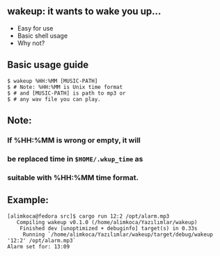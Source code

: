 ## wakeup: it wants to wake you up...

- Easy for use
- Basic shell usage
- Why not?

## Basic usage guide
```
$ wakeup %HH:%MM [MUSIC-PATH]
$ # Note: %HH:%MM is Unix time format
$ # and [MUSIC-PATH] is path to mp3 or
$ # any wav file you can play.
```
## Note:
### If %HH:%MM is wrong or empty, it will
### be replaced time in `$HOME/.wkup_time` as
### suitable with %HH:%MM time format.

## Example:
```
[alimkoca@fedora src]$ cargo run 12:2 /opt/alarm.mp3
   Compiling wakeup v0.1.0 (/home/alimkoca/Yazılımlar/wakeup)
    Finished dev [unoptimized + debuginfo] target(s) in 0.33s
     Running `/home/alimkoca/Yazılımlar/wakeup/target/debug/wakeup '12:2' /opt/alarm.mp3`
Alarm set for: 13:09
```
